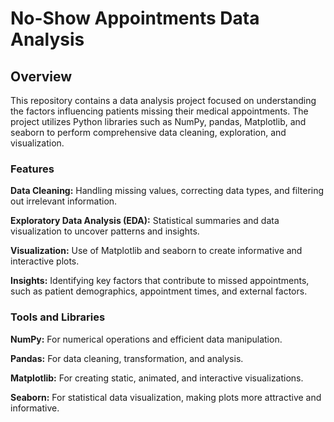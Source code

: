 # No-Show Appointments Data Analysis

## Overview

This repository contains a data analysis project focused on understanding the factors influencing patients missing their medical appointments. The project utilizes Python libraries such as NumPy, pandas, Matplotlib, and seaborn to perform comprehensive data cleaning, exploration, and visualization.

### Features

**Data Cleaning:** Handling missing values, correcting data types, and filtering out irrelevant information.

**Exploratory Data Analysis (EDA):** Statistical summaries and data visualization to uncover patterns and insights.

**Visualization:** Use of Matplotlib and seaborn to create informative and interactive plots.

**Insights:** Identifying key factors that contribute to missed appointments, such as patient demographics, appointment times, and external factors.

### Tools and Libraries

**NumPy:** For numerical operations and efficient data manipulation.

**Pandas:** For data cleaning, transformation, and analysis.

**Matplotlib:** For creating static, animated, and interactive visualizations.

**Seaborn:** For statistical data visualization, making plots more attractive and informative.
